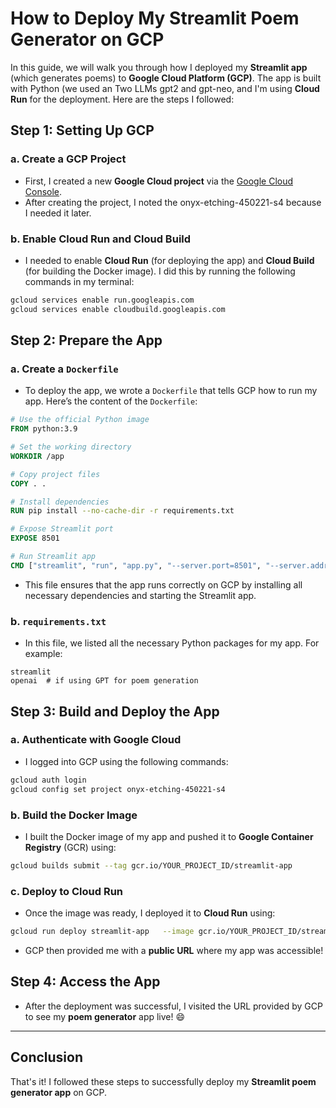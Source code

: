 
# How to Deploy My Streamlit Poem Generator on GCP

In this guide, we will walk you through how I deployed my **Streamlit app** (which generates poems) to **Google Cloud Platform (GCP)**. The app is built with Python (we used an Two LLMs gpt2 and gpt-neo, and I'm using **Cloud Run** for the deployment. Here are the steps I followed:

## Step 1: Setting Up GCP

### a. Create a GCP Project

- First, I created a new **Google Cloud project** via the [Google Cloud Console](https://console.cloud.google.com/).
- After creating the project, I noted the onyx-etching-450221-s4 because I needed it later.

### b. Enable Cloud Run and Cloud Build

- I needed to enable **Cloud Run** (for deploying the app) and **Cloud Build** (for building the Docker image). I did this by running the following commands in my terminal:

```bash
gcloud services enable run.googleapis.com
gcloud services enable cloudbuild.googleapis.com
```

## Step 2: Prepare the App

### a. Create a `Dockerfile`

- To deploy the app, we wrote a `Dockerfile` that tells GCP how to run my app. Here’s the content of the `Dockerfile`:

```dockerfile
# Use the official Python image
FROM python:3.9

# Set the working directory
WORKDIR /app

# Copy project files
COPY . .

# Install dependencies
RUN pip install --no-cache-dir -r requirements.txt

# Expose Streamlit port
EXPOSE 8501

# Run Streamlit app
CMD ["streamlit", "run", "app.py", "--server.port=8501", "--server.address=0.0.0.0"]
```

- This file ensures that the app runs correctly on GCP by installing all necessary dependencies and starting the Streamlit app.

### b. `requirements.txt`

- In this file, we listed all the necessary Python packages for my app. For example:

```
streamlit
openai  # if using GPT for poem generation
```

## Step 3: Build and Deploy the App

### a. Authenticate with Google Cloud

- I logged into GCP using the following commands:

```bash
gcloud auth login
gcloud config set project onyx-etching-450221-s4
```

### b. Build the Docker Image

- I built the Docker image of my app and pushed it to **Google Container Registry** (GCR) using:

```bash
gcloud builds submit --tag gcr.io/YOUR_PROJECT_ID/streamlit-app
```

### c. Deploy to Cloud Run

- Once the image was ready, I deployed it to **Cloud Run** using:

```bash
gcloud run deploy streamlit-app   --image gcr.io/YOUR_PROJECT_ID/streamlit-app   --platform managed   --region us-central1   --allow-unauthenticated
```

- GCP then provided me with a **public URL** where my app was accessible!

## Step 4: Access the App

- After the deployment was successful, I visited the URL provided by GCP to see my **poem generator** app live! 😄

---

## Conclusion

That's it! I followed these steps to successfully deploy my **Streamlit poem generator app** on GCP.

